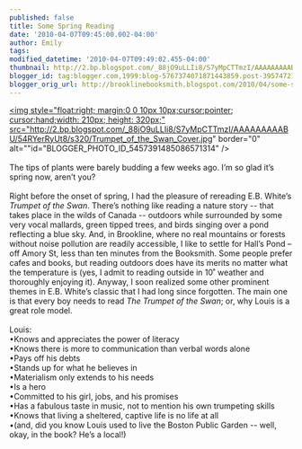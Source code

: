 ```yaml
---
published: false
title: Some Spring Reading
date: '2010-04-07T09:45:00.002-04:00'
author: Emily
tags: 
modified_datetime: '2010-04-07T09:49:02.455-04:00'
thumbnail: http://2.bp.blogspot.com/_88jO9uLLIi8/S7yMpCTTmzI/AAAAAAAAABU/54RYerRyUt8/s72-c/Trumpet_of_the_Swan_Cover.jpg
blogger_id: tag:blogger.com,1999:blog-5767374071871443859.post-3957472122591130411
blogger_orig_url: http://brooklinebooksmith.blogspot.com/2010/04/some-spring-reading.html
---
```


<a onblur="try {parent.deselectBloggerImageGracefully();} catch(e) {}" href="http://2.bp.blogspot.com/_88jO9uLLIi8/S7yMpCTTmzI/AAAAAAAAABU/54RYerRyUt8/s1600/Trumpet_of_the_Swan_Cover.jpg"><img style="float:right; margin:0 0 10px 10px;cursor:pointer; cursor:hand;width: 210px; height: 320px;" src="http://2.bp.blogspot.com/_88jO9uLLIi8/S7yMpCTTmzI/AAAAAAAAABU/54RYerRyUt8/s320/Trumpet_of_the_Swan_Cover.jpg" border="0" alt=""id="BLOGGER_PHOTO_ID_5457391485086571314" /></a><br /><br />The tips of plants were barely budding a few weeks ago.  I’m so glad it’s spring now, aren’t you?  <br /><br />Right before the onset of spring, I had the pleasure of rereading E.B. White’s<span style="font-style:italic;"> Trumpet of the Swan</span>.  There’s nothing like reading a nature story -- that takes place in the wilds of Canada -- outdoors while surrounded by some very vocal mallards, green tipped trees, and birds singing over a pond reflecting a blue sky.  And, in Brookline, where no real mountains or forests without noise pollution are readily accessible, I like to settle for Hall’s Pond – off Amory St, less than ten minutes from the Booksmith.  Some people prefer cafes and books, but reading outdoors does have its merits no matter what the temperature is (yes, I admit to reading outside in 10˚ weather and thoroughly enjoying it).  Anyway, I soon realized some other prominent themes in E.B. White’s classic that I had long since forgotten.  The main one is that every boy needs to read <span style="font-style:italic;">The Trumpet of the Swan</span>; or, why Louis is a great role model.<br /><br />Louis:<br />•Knows and appreciates the power of literacy<br />•Knows there is more to communication than verbal words alone<br />•Pays off his debts<br />•Stands up for what he believes in<br />•Materialism only extends to his needs<br />•Is a hero<br />•Committed to his girl, jobs, and his promises<br />•Has a fabulous taste in music, not to mention his own trumpeting skills<br />•Knows that living a sheltered, captive life is no life at all<br />•(and, did you know Louis used to live the Boston Public Garden -- well, okay, in the book?  He’s a local!)